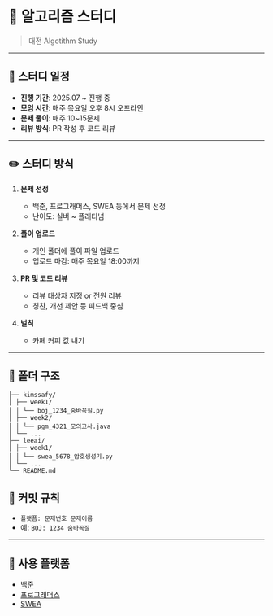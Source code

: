 # 🧠 알고리즘 스터디

> 대전 Algotithm Study

---

## 📅 스터디 일정

- **진행 기간**: 2025.07 ~ 진행 중
- **모임 시간**: 매주 목요일 오후 8시 오프라인
- **문제 풀이**: 매주 10~15문제
- **리뷰 방식**: PR 작성 후 코드 리뷰

---

## ✏️ 스터디 방식

1. **문제 선정**
   - 백준, 프로그래머스, SWEA 등에서 문제 선정
   - 난이도: 실버 ~ 플래티넘

2. **풀이 업로드**
   - 개인 폴더에 풀이 파일 업로드
   - 업로드 마감: 매주 목요일 18:00까지

3. **PR 및 코드 리뷰**
   - 리뷰 대상자 지정 or 전원 리뷰
   - 칭찬, 개선 제안 등 피드백 중심
     
4. **벌칙**
   - 카페 커피 값 내기
   
---

## 📁 폴더 구조
```📦 알고리즘-스터디/
├── kimssafy/
│ ├── week1/
│ │ └── boj_1234_숨바꼭질.py
│ ├── week2/
│ │ └── pgm_4321_모의고사.java
│ └── ...
├── leeai/
│ ├── week1/
│ │ └── swea_5678_암호생성기.py
│ └── ...
└── README.md
```

## 📝 커밋 규칙

- `플랫폼: 문제번호 문제이름`
- 예: `BOJ: 1234 숨바꼭질`

---

## 📌 사용 플랫폼

- [백준](https://www.acmicpc.net/)
- [프로그래머스](https://programmers.co.kr/)
- [SWEA](https://swexpertacademy.com/)
